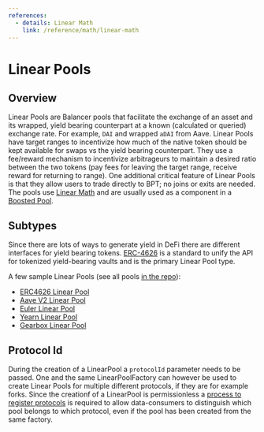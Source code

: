 ```yaml
---
references:
  - details: Linear Math
    link: /reference/math/linear-math
---
```


# Linear Pools

## Overview

Linear Pools are Balancer pools that facilitate the exchange of an asset and its wrapped, yield bearing counterpart at a known (calculated or queried) exchange rate. For example, `DAI` and wrapped `aDAI` from Aave. Linear Pools have target ranges to incentivize how much of the native token should be kept available for swaps vs the yield bearing counterpart. They use a fee/reward mechanism to incentivize arbitrageurs to maintain a desired ratio between the two tokens (pay fees for leaving the target range, receive reward for returning to range). One additional critical feature of Linear Pools is that they allow users to trade directly to BPT; no joins or exits are needed. The pools use [Linear Math](/reference/math/linear-math.md) and are usually used as a component in a [Boosted Pool](./boosted.md).

## Subtypes

Since there are lots of ways to generate yield in DeFi there are different interfaces for yield bearing tokens. [ERC-4626](https://ethereum.org/en/developers/docs/standards/tokens/erc-4626/) is a standard to unify the API for tokenized yield-bearing vaults and is the primary Linear Pool type.

A few sample Linear Pools (see all pools [in the repo](https://github.com/orbcollective/linear-pools/tree/master/pkg/linear-pools/contracts)):
- [ERC4626 Linear Pool](https://github.com/orbcollective/linear-pools/blob/master/pkg/linear-pools/contracts/erc4626-linear-pool/ERC4626LinearPool.sol)
- [Aave V2 Linear Pool](https://github.com/orbcollective/linear-pools/blob/master/pkg/linear-pools/contracts/aave-v2-linear-pool/AaveLinearPool.sol)
- [Euler Linear Pool](https://github.com/orbcollective/linear-pools/blob/master/pkg/linear-pools/contracts/euler-linear-pool/EulerLinearPool.sol)
- [Yearn Linear Pool](https://github.com/orbcollective/linear-pools/blob/master/pkg/linear-pools/contracts/yearn-linear-pool/YearnLinearPool.sol)
- [Gearbox Linear Pool](https://github.com/orbcollective/linear-pools/blob/master/pkg/linear-pools/contracts/gearbox-linear-pool/GearboxLinearPool.sol)

## Protocol Id
During the creation of a LinearPool a `protocolId` parameter needs to be passed.  One and the same LinearPoolFactory can however be used to create Linear Pools for multiple different protocols, if they are for example forks. Since the creationf of a LinearPool is permissionless a [process to register protocols](https://forum.balancer.fi/t/rfc-grant-balancer-maxis-the-authorisation-to-register-protocolids-for-linearpools/4435) is required to allow data-consumers to distinguish which pool belongs to which protocol, even if the pool has been created from the same factory.